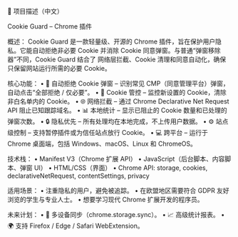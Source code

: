 📖 项目描述（中文）

Cookie Guard – Chrome 插件

概述：
Cookie Guard 是一款轻量级、开源的 Chrome 插件，旨在保护用户隐私。它能自动拒绝非必要 Cookie 并消除 Cookie 同意弹窗。与普通“弹窗移除器”不同，Cookie Guard 结合了 网络层拦截、Cookie 清理和同意自动化，确保只保留网站运行所需的必要 Cookie。

核心功能：
•	🚫 自动拒绝 Cookie 弹窗 – 识别常见 CMP（同意管理平台）弹窗，自动点击“全部拒绝 / 仅必要”。
•	🍪 Cookie 管控 – 监控新设置的 Cookie，清除非白名单内的 Cookie。
•	🌐 网络拦截 – 通过 Chrome Declarative Net Request API 阻止已知跟踪域名。
•	📊 本地统计 – 显示已阻止的 Cookie 数量和已处理的弹窗次数。
•	🔒 隐私优先 – 所有处理均在本地完成，不上传用户数据。
•	⚙️ 站点级控制 – 支持暂停插件或为信任站点放行 Cookie。
•	💻 跨平台 – 运行于 Chrome 桌面端，包括 Windows、macOS、Linux 和 ChromeOS。

技术栈：
•	Manifest V3（Chrome 扩展 API）
•	JavaScript（后台脚本、内容脚本、弹窗 UI）
•	HTML/CSS（界面）
•	Chrome API: storage, cookies, declarativeNetRequest, contentSettings, privacy

适用场景：
•	注重隐私的用户，避免被追踪。
•	在欧盟地区需要符合 GDPR 友好浏览的学生与专业人士。
•	想要学习现代 Chrome 扩展开发的程序员。

未来计划：
•	🔄 多设备同步（chrome.storage.sync）。
•	📈 高级统计报表。
•	🌍 支持 Firefox / Edge / Safari WebExtension。